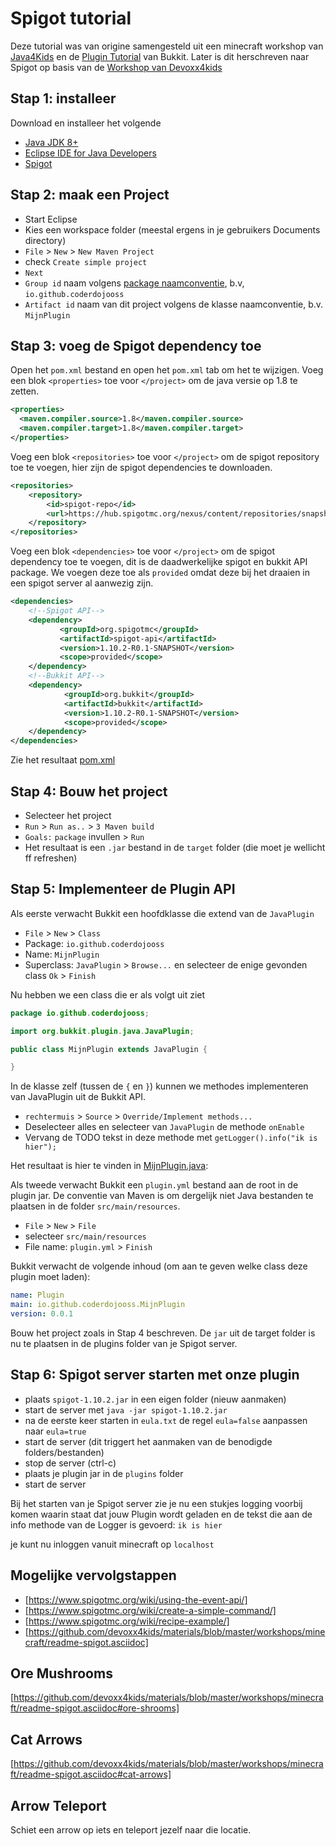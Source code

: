 # Spigot tutorial
Deze tutorial was van origine samengesteld uit een minecraft workshop van [Java4Kids](https://java4kids.java.net/minecraft-workshop/mar2013) en de [Plugin Tutorial](http://wiki.bukkit.org/Plugin_Tutorial) van Bukkit. Later is dit herschreven naar Spigot op basis van de [Workshop van Devoxx4kids](https://github.com/devoxx4kids/materials/blob/master/workshops/minecraft/readme-spigot.asciidoc)

## Stap 1: installeer
Download en installeer het volgende

* [Java JDK 8+](http://www.oracle.com/technetwork/java/javase/downloads/jdk8-downloads-2133151.html) 
* [Eclipse IDE for Java Developers](http://www.eclipse.org/downloads/packages/eclipse-ide-java-ee-developers/oxygen2)
* [Spigot](https://getbukkit.org/download/spigot)

## Stap 2: maak een Project

* Start Eclipse
* Kies een workspace folder (meestal ergens in je gebruikers Documents directory)
* `File` > `New` > `New Maven Project`
* check `Create simple project` 
* `Next`
* `Group id` naam volgens [package naamconventie](https://nl.wikipedia.org/wiki/Java_package), b.v, `io.github.coderdojooss`
* `Artifact id` naam van dit project volgens de klasse naamconventie, b.v. `MijnPlugin` 

## Stap 3: voeg de Spigot dependency toe

Open het `pom.xml` bestand en open het `pom.xml` tab om het te wijzigen.
Voeg een blok `<properties>` toe voor `</project>` om de java versie op 1.8 te zetten.

```xml
<properties>
  <maven.compiler.source>1.8</maven.compiler.source>
  <maven.compiler.target>1.8</maven.compiler.target>
</properties>
``` 

Voeg een blok `<repositories>` toe voor `</project>` om de spigot repository toe te voegen, hier zijn de spigot dependencies te downloaden.

```xml
<repositories>
    <repository>
        <id>spigot-repo</id>
        <url>https://hub.spigotmc.org/nexus/content/repositories/snapshots/</url>
    </repository>
</repositories>
``` 

Voeg een blok `<dependencies>` toe voor `</project>` om de spigot dependency toe te voegen, dit is de daadwerkelijke spigot en bukkit API package. We voegen deze toe als `provided` omdat deze bij het draaien in een spigot server al aanwezig zijn.

```xml
<dependencies>
    <!--Spigot API-->
    <dependency>
           <groupId>org.spigotmc</groupId>
           <artifactId>spigot-api</artifactId>
           <version>1.10.2-R0.1-SNAPSHOT</version>
           <scope>provided</scope>
    </dependency>
    <!--Bukkit API-->
    <dependency>
            <groupId>org.bukkit</groupId>
            <artifactId>bukkit</artifactId>
            <version>1.10.2-R0.1-SNAPSHOT</version>
            <scope>provided</scope>
    </dependency>
</dependencies>
```
Zie het resultaat [pom.xml](/pom.xml)

## Stap 4: Bouw het project
* Selecteer het project
* `Run` > `Run as..` > `3 Maven build`
* `Goals:` `package` invullen > `Run`
* Het resultaat is een `.jar` bestand in de `target` folder (die moet je wellicht ff refreshen)

## Stap 5: Implementeer de Plugin API
Als eerste verwacht Bukkit een hoofdklasse die extend van de `JavaPlugin`

* `File` > `New` > `Class` 
* Package: `io.github.coderdojooss`
* Name: `MijnPlugin`
* Superclass: `JavaPlugin` > `Browse...` en selecteer de enige gevonden class `Ok` > `Finish`

Nu hebben we een class die er als volgt uit ziet

```java
package io.github.coderdojooss;

import org.bukkit.plugin.java.JavaPlugin;

public class MijnPlugin extends JavaPlugin {

}
```

In de klasse zelf (tussen de `{` en `}`) kunnen we methodes implementeren van JavaPlugin uit de Bukkit API. 

* `rechtermuis` > `Source` > `Override/Implement methods...` 
* Deselecteer alles en selecteer van `JavaPlugin` de methode `onEnable` 
* Vervang de TODO tekst in deze methode met `getLogger().info("ik is hier");`

Het resultaat is hier te vinden in [MijnPlugin.java](/src/main/java/io/github/coderdojooss/MijnPlugin.java):

Als tweede verwacht Bukkit een `plugin.yml` bestand aan de root in de plugin jar. De conventie van Maven is om dergelijk niet Java bestanden te plaatsen in de folder `src/main/resources`. 
* `File` > `New` > `File` 
* selecteer `src/main/resources` 
* File name: `plugin.yml` > `Finish`

Bukkit verwacht de volgende inhoud (om aan te geven welke class deze plugin moet laden):

```yml
name: Plugin
main: io.github.coderdojooss.MijnPlugin
version: 0.0.1
```

Bouw het project zoals in Stap 4 beschreven. De `jar` uit de target folder is nu te plaatsen in de plugins folder van je Spigot server. 

## Stap 6: Spigot server starten met onze plugin

* plaats `spigot-1.10.2.jar` in een eigen folder (nieuw aanmaken)
* start de server met `java -jar spigot-1.10.2.jar` 
* na de eerste keer starten in `eula.txt` de regel `eula=false` aanpassen naar `eula=true`
* start de server (dit triggert het aanmaken van de benodigde folders/bestanden)
* stop de server (ctrl-c)
* plaats je plugin jar in de `plugins` folder
* start de server

Bij het starten van je Spigot server zie je nu een stukjes logging voorbij komen waarin staat dat jouw Plugin wordt geladen en de tekst die aan de info methode van de Logger is gevoerd: `ik is hier`

je kunt nu inloggen vanuit minecraft op `localhost`

## Mogelijke vervolgstappen

* [https://www.spigotmc.org/wiki/using-the-event-api/]
* [https://www.spigotmc.org/wiki/create-a-simple-command/]
* [https://www.spigotmc.org/wiki/recipe-example/]
* [https://github.com/devoxx4kids/materials/blob/master/workshops/minecraft/readme-spigot.asciidoc]

## Ore Mushrooms
[https://github.com/devoxx4kids/materials/blob/master/workshops/minecraft/readme-spigot.asciidoc#ore-shrooms]

## Cat Arrows
[https://github.com/devoxx4kids/materials/blob/master/workshops/minecraft/readme-spigot.asciidoc#cat-arrows]

## Arrow Teleport
Schiet een arrow op iets en teleport jezelf naar die locatie.

